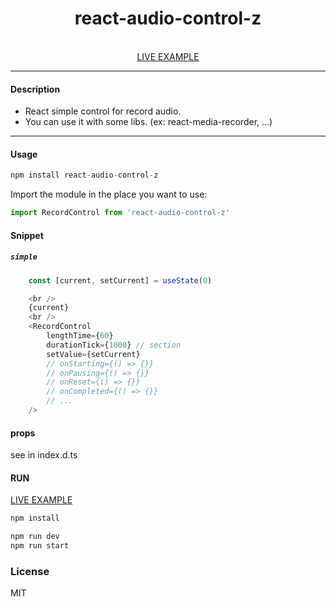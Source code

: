 <div align="center">
    <h1>react-audio-control-z</h1>
    <br />
    <a href="https://codesandbox.io/s/434won">LIVE EXAMPLE</a>
</div>

---

#### Description
+ React simple control for record audio.
+ You can use it with some libs.  (ex: react-media-recorder, ...)
---

#### Usage
```js
npm install react-audio-control-z
```

Import the module in the place you want to use:
```js
import RecordControl from 'react-audio-control-z'
```

#### Snippet

##### `simple`

```js
    const [current, setCurrent] = useState(0)

    <br />
    {current}
    <br />
    <RecordControl
        lengthTime={60}
        durationTick={1000} // section
        setValue={setCurrent}
        // onStarting={() => {}}
        // onPausing={() => {}}
        // onReset={() => {}}
        // onCompleted={() => {}}
        // ...
    />


```
#### props
see in index.d.ts

#### RUN

<a href="https://codesandbox.io/s/434won">LIVE EXAMPLE</a>

```js
npm install
```
```js
npm run dev
npm run start
```

### License

MIT
